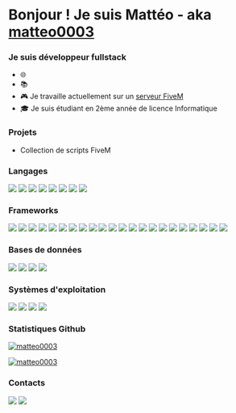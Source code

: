 # Bonjour ! Je suis Mattéo - aka [matteo0003](https://discord.com/users/775654147763601408)

### Je suis développeur fullstack
- 🌐 
- 📚 
- 🎮 Je travaille actuellement sur un [serveur FiveM](https://cfx.re/join/p9ge4y)
- 🎓 Je suis étudiant en 2ème année de licence Informatique

### Projets
- Collection de scripts FiveM

### Langages
<a href="https://developer.mozilla.org/fr/docs/Web/CSS" target="_blank"><img src="https://img.shields.io/badge/CSS3-1572B6?style=for-the-badge&logo=css3&logoColor=white" /></a>
<a href="https://developer.mozilla.org/fr/docs/Web/HTML" target="_blank"><img src="https://img.shields.io/badge/HTML5-E34F26?style=for-the-badge&logo=html5&logoColor=white" /></a>
<a href="https://developer.mozilla.org/fr/docs/Web/JavaScript" target="_blank"><img src="https://img.shields.io/badge/JavaScript-323330?style=for-the-badge&logo=javascript&logoColor=F7DF1E" /></a>
<a href="https://www.json.org/json-fr.html" target="_blank"><img src="https://img.shields.io/badge/json-5E5C5C?style=for-the-badge&logo=json&logoColor=white" /></a>
<a href="https://www.latex-project.org" target="_blank"><img src="https://img.shields.io/badge/latex-377e7f?style=for-the-badge&logo=latex&logoColor=latex" /></a>
<a href="https://www.lua.org" target="_blank"><img src="https://img.shields.io/badge/Lua-2C2D72?style=for-the-badge&logo=lua&logoColor=white" /></a>
<a href="https://www.python.org" target="_blank"><img src="https://img.shields.io/badge/Python-FFD43B?style=for-the-badge&logo=python&logoColor=blue" /></a>
<a href="https://www.typescriptlang.org/fr" target="_blank"><img src="https://img.shields.io/badge/TypeScript-007ACC?style=for-the-badge&logo=typescript&logoColor=white" /></a>

### Frameworks
<a href="https://axios-http.com/fr" target="_blank"><img src="https://img.shields.io/badge/axios-671ddf?&style=for-the-badge&logo=axios&logoColor=white" /></a>
<a href="https://www.chakra-ui.com" target="_blank"><img src="https://img.shields.io/badge/Chakra--UI-319795?style=for-the-badge&logo=chakra-ui&logoColor=white" /></a>
<a href="https://www.electronjs.org" target="_blank"><img src="https://img.shields.io/badge/Electron-2B2E3A?style=for-the-badge&logo=electron&logoColor=9FEAF9" /></a>
<a href="https://expressjs.com/fr" target="_blank"><img src="https://img.shields.io/badge/Express%20js-000000?style=for-the-badge&logo=express&logoColor=white" /></a>
<a href="https://fontawesome.com" target="_blank"><img src="https://img.shields.io/badge/Font_Awesome-339AF0?style=for-the-badge&logo=fontawesome&logoColor=white" /></a>
<a href="https://godotengine.org" target="_blank"><img src="https://img.shields.io/badge/Godot-478CBF?style=for-the-badge&logo=GodotEngine&logoColor=white" /></a>
<a href="https://www.markdownguide.org" target="_blank"><img src="https://img.shields.io/badge/Markdown-000000?style=for-the-badge&logo=markdown&logoColor=white" /></a>
<a href="https://nextjs.org" target="_blank"><img src="https://img.shields.io/badge/next%20js-000000?style=for-the-badge&logo=nextdotjs&logoColor=white" /></a>
<a href="https://nodejs.org/fr" target="_blank"><img src="https://img.shields.io/badge/Node%20js-339933?style=for-the-badge&logo=nodedotjs&logoColor=white" /></a>
<a href="https://www.npmjs.com" target="_blank"><img src="https://img.shields.io/badge/npm-CB3837?style=for-the-badge&logo=npm&logoColor=white" /></a>
<a href="https://react.dev" target="_blank"><img src="https://img.shields.io/badge/React-20232A?style=for-the-badge&logo=react&logoColor=61DAFB" /></a>
<a href="https://pptr.dev" target="_blank"><img src="https://img.shields.io/badge/Puppeteer-40B5A4?style=for-the-badge&logo=Puppeteer&logoColor=white" /></a>
<a href="https://ui.shadcn.com" target="_blank"><img src="https://img.shields.io/badge/shadcn%2Fui-000000?style=for-the-badge&logo=shadcnui&logoColor=white" /></a>
<a href="https://socket.io" target="_blank"><img src="https://img.shields.io/badge/Socket.io-010101?&style=for-the-badge&logo=Socket.io&logoColor=white" /></a>
<a href="https://tailwindcss.com" target="_blank"><img src="https://img.shields.io/badge/Tailwind_CSS-38B2AC?style=for-the-badge&logo=tailwind-css&logoColor=white" /></a>
<a href="https://threejs.org" target="_blank"><img src="https://img.shields.io/badge/ThreeJs-black?style=for-the-badge&logo=three.js&logoColor=white" /></a>
<a href="https://typestrong.org/ts-node" target="_blank"><img src="https://img.shields.io/badge/ts--node-3178C6?style=for-the-badge&logo=ts-node&logoColor=white" /></a>
<a href="https://classic.yarnpkg.com/lang/en" target="_blank"><img src="https://img.shields.io/badge/Yarn-2C8EBB?style=for-the-badge&logo=yarn&logoColor=white" /></a>
<a href="https://www.prisma.io" target="_blank"><img src="https://img.shields.io/badge/Prisma-3982CE?style=for-the-badge&logo=Prisma&logoColor=white" /></a>
<a href="https://eslint.org" target="_blank"><img src="https://img.shields.io/badge/eslint-3A33D1?style=for-the-badge&logo=eslint&logoColor=white" /></a>
<a href="https://prettier.io" target="_blank"><img src="https://img.shields.io/badge/prettier-1A2C34?style=for-the-badge&logo=prettier&logoColor=F7BA3E" /></a>
<a href="https://zod.dev" target="_blank"><img src="https://img.shields.io/badge/Zod-000000?style=for-the-badge&logo=zod&logoColor=3068B7" /></a>

### Bases de données
<a href="https://www.mongodb.com/fr-fr" target="_blank"><img src="https://img.shields.io/badge/MongoDB-4EA94B?style=for-the-badge&logo=mongodb&logoColor=white" /></a>
<a href="https://www.mysql.com/fr" target="_blank"><img src="https://img.shields.io/badge/MySQL-005C84?style=for-the-badge&logo=mysql&logoColor=white" /></a>
<a href="https://www.sqlite.org" target="_blank"><img src="https://img.shields.io/badge/Sqlite-003B57?style=for-the-badge&logo=sqlite&logoColor=white" /></a>
<a href="https://www.postgresql.org" target="_blank"><img src="https://img.shields.io/badge/PostgreSQL-316192?style=for-the-badge&logo=postgresql&logoColor=white" /></a>

### Systèmes d'exploitation
<a href="https://www.linux.org" target="_blank"><img src="https://img.shields.io/badge/Linux-FCC624?style=for-the-badge&logo=linux&logoColor=black" /></a>
<a href="https://www.apple.com/fr/macos" target="_blank"><img src="https://img.shields.io/badge/mac%20os-000000?style=for-the-badge&logo=apple&logoColor=white" /></a>
<a href="https://ubuntu.com" target="_blank"><img src="https://img.shields.io/badge/Ubuntu-E95420?style=for-the-badge&logo=ubuntu&logoColor=white" /></a>
<a href="https://www.microsoft.com/fr-fr/software-download/windows10%20" target="_blank"><img src="https://img.shields.io/badge/Windows-0078D6?style=for-the-badge&logo=windows&logoColor=white" /></a>

### Statistiques Github
[![matteo0003](https://github-readme-stats-git-masterrstaa-rickstaa.vercel.app/api/top-langs/?username=matteo0003&theme=transparent&locale=fr)]()

[![matteo0003](https://github-readme-stats.vercel.app/api?username=matteo0003&show_icons=true&theme=transparent&locale=fr)]()

### Contacts
<a href="https://discord.gg/fbnJuTC8" target="_blank"><img src="https://img.shields.io/badge/Discord-7289DA?style=for-the-badge&logo=discord&logoColor=white" /></a>
<a href="mailto:matteo.angoin@icloud.com"><img src="https://img.shields.io/badge/Gmail-D14836?style=for-the-badge&logo=gmail&logoColor=white" /></a>
